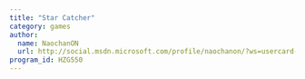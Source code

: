 ```yaml
---
title: "Star Catcher"
category: games
author:
  name: NaochanON
  url: http://social.msdn.microsoft.com/profile/naochanon/?ws=usercard-mini
program_id: HZG550
---
```

